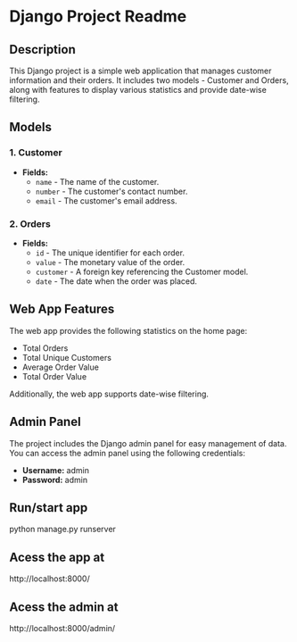 # Django Project Readme

## Description
This Django project is a simple web application that manages customer information and their orders. It includes two models - Customer and Orders, along with features to display various statistics and provide date-wise filtering.

## Models

### 1. Customer
- **Fields:**
  - `name` - The name of the customer.
  - `number` - The customer's contact number.
  - `email` - The customer's email address.

### 2. Orders
- **Fields:**
  - `id` - The unique identifier for each order.
  - `value` - The monetary value of the order.
  - `customer` - A foreign key referencing the Customer model.
  - `date` - The date when the order was placed.

## Web App Features
The web app provides the following statistics on the home page:
- Total Orders
- Total Unique Customers
- Average Order Value
- Total Order Value

Additionally, the web app supports date-wise filtering.

## Admin Panel
The project includes the Django admin panel for easy management of data. You can access the admin panel using the following credentials:
- **Username:** admin
- **Password:** admin

## Run/start app
python manage.py runserver

## Acess the app at
http://localhost:8000/

## Acess the admin at
http://localhost:8000/admin/
